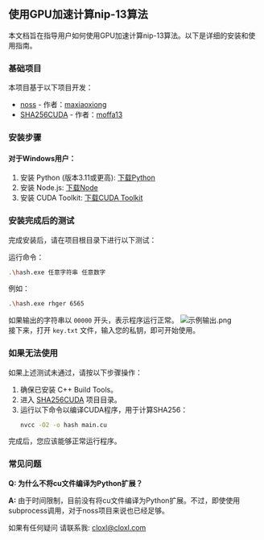 ## 使用GPU加速计算nip-13算法

本文档旨在指导用户如何使用GPU加速计算nip-13算法。以下是详细的安装和使用指南。

### 基础项目
本项目基于以下项目开发：
- [noss](https://github.com/maxiaoxiong/noss) - 作者：[maxiaoxiong](https://github.com/maxiaoxiong/)
- [SHA256CUDA](https://github.com/moffa13/SHA256CUDA) - 作者：[moffa13](https://github.com/moffa13/)

### 安装步骤
#### 对于Windows用户：
1. 安装 Python (版本3.11或更高): [下载Python](https://www.python.org/ftp/python/3.12.0/python-3.12.0-amd64.exe)
2. 安装 Node.js: [下载Node](https://nodejs.org/dist/v20.10.0/node-v20.10.0-x64.msi)
3. 安装 CUDA Toolkit: [下载CUDA Toolkit](https://developer.nvidia.com/cuda-downloads)

### 安装完成后的测试
完成安装后，请在项目根目录下进行以下测试：

运行命令：
```bash
.\hash.exe 任意字符串 任意数字
```
例如：
```bash
.\hash.exe rhger 6565
```
如果输出的字符串以 `00000` 开头，表示程序运行正常。
![示例输出.png](https://github.com/Cloxl/noss-python/blob/main/docs/example.png)  
接下来，打开 `key.txt` 文件，输入您的私钥，即可开始使用。

### 如果无法使用
如果上述测试未通过，请按以下步骤操作：

1. 确保已安装 C++ Build Tools。
2. 进入 [SHA256CUDA](https://github.com/moffa13/SHA256CUDA) 项目目录。
3. 运行以下命令以编译CUDA程序，用于计算SHA256：
   ```bash
   nvcc -O2 -o hash main.cu
   ```
完成后，您应该能够正常运行程序。

### 常见问题
**Q: 为什么不将cu文件编译为Python扩展？**

**A:** 由于时间限制，目前没有将cu文件编译为Python扩展。不过，即使使用subprocess调用，对于noss项目来说也已经足够。

如果有任何疑问 请联系我: cloxl@cloxl.com